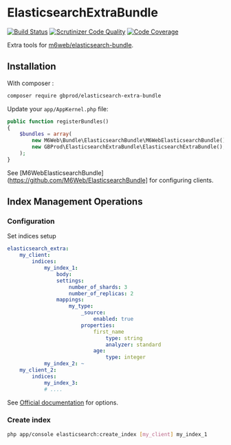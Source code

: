 # ElasticsearchExtraBundle

[![Build Status](https://travis-ci.org/gbprod/elasticsearch-extra-bundle.svg?branch=master)](https://travis-ci.org/gbprod/elasticsearch-extra-bundle)
[![Scrutinizer Code Quality](https://scrutinizer-ci.com/g/gbprod/elasticsearch-extra-bundle/badges/quality-score.png?b=master)](https://scrutinizer-ci.com/g/gbprod/elasticsearch-extra-bundle/?branch=master)
[![Code Coverage](https://scrutinizer-ci.com/g/gbprod/elasticsearch-extra-bundle/badges/coverage.png?b=master)](https://scrutinizer-ci.com/g/gbprod/elasticsearch-extra-bundle/?branch=master)

Extra tools for [m6web/elasticsearch-bundle](https://github.com/M6Web/ElasticsearchBundle).

## Installation

With composer :

```bash
composer require gbprod/elasticsearch-extra-bundle
```

Update your `app/AppKernel.php` file:

```php
public function registerBundles()
{
    $bundles = array(
        new M6Web\Bundle\ElasticsearchBundle\M6WebElasticsearchBundle(),
        new GBProd\ElasticsearchExtraBundle\ElasticsearchExtraBundle(),
    );
}
```

See [M6WebElasticsearchBundle](https://github.com/M6Web/ElasticsearchBundle] for configuring clients.

## Index Management Operations

### Configuration

Set indices setup

```yaml
elasticsearch_extra:
    my_client:
        indices:
            my_index_1:
                body:
                settings:
                    number_of_shards: 3
                    number_of_replicas: 2
                mappings:
                    my_type:
                        _source:
                            enabled: true
                        properties:
                            first_name
                                type: string
                                analyzer: standard
                            age:
                                type: integer
            my_index_2: ~
    my_client_2:
        indices:
            my_index_3:
            # ....
```

See [Official documentation](https://www.elastic.co/guide/en/elasticsearch/client/php-api/2.0/_index_management_operations.html) for options.

### Create index

```bash
php app/console elasticsearch:create_index [my_client] my_index_1
```
